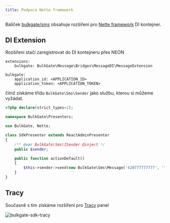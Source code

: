 ```yaml
---
title: Podpora Nette framework
---
```


Balíček [bulkgate/sms](https://packagist.org/packages/bulkgate/sms) obsahuje rozšíření pro [Nette framework](https://nette.org) DI kontejner.

## DI Extension

Rozšíření stačí zaregistrovat do DI kontejneru přes NEON
``` neon
extensions:
	bulkgate: BulkGate\Message\Bridges\MessageDI\MessageExtension

bulkgate:
	application_id: <APPLICATION_ID>
	application_token: <APPLICATION_TOKEN>
```

čímž získáme třídu `BulkGate\Sms\Sender` jako službu, kterou si můžeme vyžádat.

``` php
<?php declare(strict_types=1);

namespace BulkGate\Presenters;

use BulkGate, Nette;

class SdkPresenter extends ReactAdminPresenter
{
    /** @var BulkGate\Sms\ISender @inject */
    public $sender;

    public function actionDefault()
    {
        $this->sender->send(new BulkGate\Sms\Message('420777777777', 'test message'));
    }
}
```

## Tracy

Současně s tím získáme rozšíření pro [Tracy](https://tracy.nette.org) panel

![bulkgate-sdk-tracy](https://github.com/BulkGate/help/raw/master/website/static/img/sdk-tracy.png)
